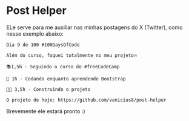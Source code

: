 # Post Helper

ELe serve para me auxiliar nas minhas postagens do X (Twitter), como nesse exemplo abaixo:

```text
Dia 9 de 100 #100DaysOfCode

Além do curso, foquei totalmente no meu projeto🔥

📚1,5h - Seguindo o curso do #freeCodeCamp

🧠 1h - Codando enquanto aprendendo Bootstrap

🧑‍💻 3,5h - Construindo o projeto

O projeto de hoje: https://github.com/venicius8/post-helper
```

Brevemente ele estará pronto :) 
